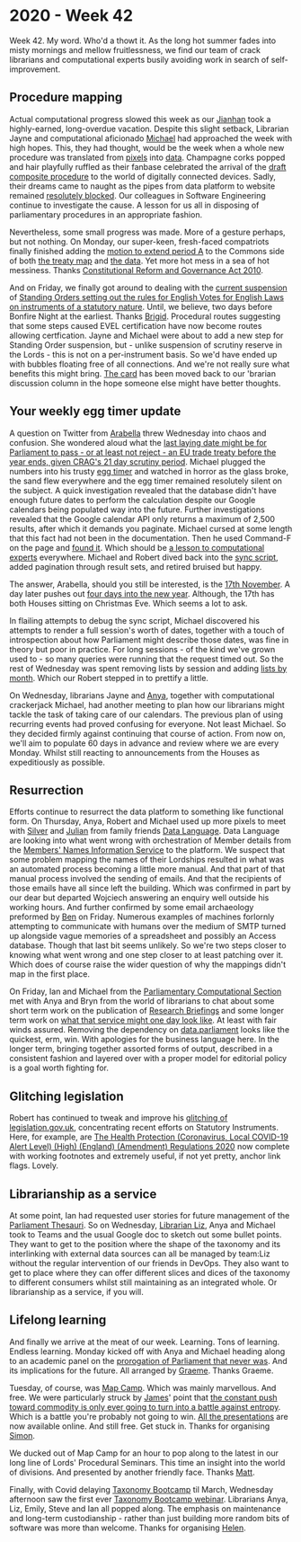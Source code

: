 # 2020 - Week 42

Week 42. My word. Who'd a thowt it. As the long hot summer fades into misty mornings and mellow fruitlessness, we find our team of crack librarians and computational experts busily avoiding work in search of self-improvement.

## Procedure mapping

Actual computational progress slowed this week as our [Jianhan](https://twitter.com/jianhanzhu) took a highly-earned, long-overdue vacation. Despite this slight setback, Librarian Jayne and computational aficionado [Michael](https://twitter.com/fantasticlife) had approached the week with high hopes. This, they had thought, would be the week when a whole new procedure was translated from [pixels](https://ukparliament.github.io/ontologies/procedure/procedure-ontology.html#maps) into [data](https://procedures.azurewebsites.net/). Champagne corks popped and hair playfully ruffled as their fanbase celebrated the arrival of the [draft composite procedure](https://ukparliament.github.io/ontologies/procedure/flowcharts/sis/draft-composite.pdf) to the world of digitally connected devices. Sadly, their dreams came to naught as the pipes from data platform to website remained [resolutely blocked](https://trello.com/c/TMHt6dSy/156-introducing-other-**procedures**). Our colleagues in Software Engineering continue to investigate the cause. A lesson for us all in disposing of parliamentary procedures in an appropriate fashion.

Nevertheless, some small progress was made. More of a gesture perhaps, but not nothing. On Monday, our super-keen, fresh-faced compatriots finally finished adding the [motion to extend period A](https://trello.com/c/ftcelET1/191-treaty-procedure-commons-motion-to-extend-period-a) to the Commons side of both [the treaty map](https://ukparliament.github.io/ontologies/procedure/flowcharts/crag-treaties/crag-treaties.pdf) and [the data](https://procedures.azurewebsites.net/Procedures/6/graph). Yet more hot mess in a sea of hot messiness. Thanks [Constitutional Reform and Governance Act 2010](https://www.legislation.gov.uk/ukpga/2010/25/contents).

And on Friday, we finally got around to dealing with the [current suspension](https://publications.parliament.uk/pa/cm5801/cmvote/200602v01.html#anchor-2) of [Standing Orders setting out the rules for English Votes for English Laws on instruments of a statutory nature](https://publications.parliament.uk/pa/cm201919/cmstords/341/body.html#_idTextAnchor459). Until, we believe, two days before Bonfire Night at the earliest. Thanks [Brigid](https://twitter.com/Brigid_Fowler/status/1317468505445404673). Procedural routes suggesting that some steps caused EVEL certification have now become routes allowing certfication. Jayne and Michael were about to add a new step for Standing Order suspension, but - unlike suspension of scrutiny reserve in the Lords - this is not on a per-instrument basis. So we'd have ended up with bubbles floating free of all connections. And we're not really sure what benefits this might bring. [The card](https://trello.com/c/jPbxDp4k/176-step-for-evel-so-suspension) has been moved back to our 'brarian discussion column in the hope someone else might have better thoughts.

## Your weekly egg timer update

A question on Twitter from [Arabella](https://twitter.com/Arabella_Law) threw Wednesday into chaos and confusion. She wondered aloud what the [last laying date might be for Parliament to pass - or at least not reject - an EU trade treaty before the year ends, given CRAG's 21 day scrutiny period](https://twitter.com/Arabella_Law/status/1315932758519296001). Michael plugged the numbers into his trusty [egg timer](http://parliament-calendar.herokuapp.com/) and watched in horror as the glass broke, the sand flew everywhere and the egg timer remained resolutely silent on the subject. A quick investigation revealed that the database didn't have enough future dates to perform the calculation despite our Google calendars being populated way into the future. Further investigations revealed that the Google calendar API only returns a maximum of 2,500 results, after which it demands you paginate. Michael cursed at some length that this fact had not been in the documentation. Then he used Command-F on the page and [found it](https://developers.google.com/calendar/v3/reference/events/list#maxResults). Which should be [a lesson to computational experts](https://en.wikipedia.org/wiki/RTFM) everywhere. Michael and Robert dived back into the [sync script](https://github.com/fantasticlife/egg-timer/blob/master/lib/tasks/sync.rake), added pagination through result sets, and retired bruised but happy.

The answer, Arabella, should you still be interested, is the [17th November](http://parliament-calendar.herokuapp.com/calculator/calculate?procedure=10&start-date=2020-11-17&day-count=21). A day later pushes out [four days into the new year](http://parliament-calendar.herokuapp.com/calculator/calculate?procedure=10&start-date=2020-11-18&day-count=21). Although, the 17th has both Houses sitting on Christmas Eve. Which seems a lot to ask.

In flailing attempts to debug the sync script, Michael discovered his attempts to render a full session's worth of dates, together with a touch of introspection about how Parliament might describe those dates, was fine in theory but poor in practice. For long sessions - of the kind we've grown used to - so many queries were running that the request timed out. So the rest of Wednesday was spent removing lists by session and adding [lists by month](http://parliament-calendar.herokuapp.com/calendar/2021/10). Which our Robert stepped in to prettify a little.

On Wednesday, librarians Jayne and [Anya](https://twitter.com/bitten_), together with computational crackerjack Michael, had another meeting to plan how our librarians might tackle the task of taking care of our calendars. The previous plan of using recurring events had proved confusing for everyone. Not least Michael. So they decided firmly against continuing that course of action. From now on, we'll aim to populate 60 days in advance and review where we are every Monday. Whilst still reacting to announcements from the Houses as expeditiously as possible.

## Resurrection

Efforts continue to resurrect the data platform to something like functional form. On Thursday, Anya, Robert and Michael used up more pixels to meet with [Silver](https://twitter.com/silveroliver) and [Julian](https://datalanguage.com/blog/by/julian-everett) from family friends [Data Language](https://datalanguage.com/). Data Language are looking into what went wrong with orchestration of Member details from the [Members' Names Information Service](https://data.parliament.uk/membersdataplatform/memberquery.aspx) to the platform. We suspect that some problem mapping the names of their Lordships resulted in what was an automated process becoming a little more manual. And that part of that manual process involved the sending of emails. And that the recipients of those emails have all since left the building. Which was confirmed in part by our dear but departed Wojciech answering an enquiry well outside his working hours. And further confirmed by some email archaeology preformed by [Ben](https://twitter.com/benwoodhams) on Friday. Numerous examples of machines forlornly attempting to communicate with humans over the medium of SMTP turned up alongside vague memories of a spreadsheet and possibly an Access database. Though that last bit seems unlikely. So we're two steps closer to knowing what went wrong and one step closer to at least patching over it. Which does of course raise the wider question of why the mappings didn't map in the first place.

On Friday, Ian and Michael from the [Parliamentary Computational Section](https://www.parliament.uk/mps-lords-and-offices/offices/bicameral/parliamentary-digital-service/) met with Anya and Bryn from the world of librarians to chat about some short term work on the publication of [Research Briefings](https://researchbriefings.parliament.uk/) and some longer term work on [what that service might one day look like](https://ukparliament.github.io/ontologies/meta/library-information-architecture/). At least with fair winds assured. Removing the dependency on [data.parliament](http://www.data.parliament.uk/) looks like the quickest, erm, win. With apologies for the business language here. In the longer term, bringing together assorted forms of output, described in a consistent fashion and layered over with a proper model for editorial policy is a goal worth fighting for.

## Glitching legislation

Robert has continued to tweak and improve his [glitching of legislation.gov.uk](https://agile-tonsil.glitch.me/), concentrating recent efforts on Statutory Instruments. Here, for example, are [The Health Protection (Coronavirus, Local COVID-19 Alert Level) (High) (England) (Amendment) Regulations 2020](https://agile-tonsil.glitch.me/uksi/2020/1128/made) now complete with working footnotes and extremely useful, if not yet pretty, anchor link flags. Lovely.

## Librarianship as a service

At some point, Ian had requested user stories for future management of the [Parliament Thesauri](http://www.data.parliament.uk/dataset/thesauri). So on Wednesday, [Librarian Liz](https://twitter.com/greensideknits), Anya and Michael took to Teams and the usual Google doc to sketch out some bullet points. They want to get to the position where the shape of the taxonomy and its interlinking with external data sources can all be managed by team:Liz without the regular intervention of our friends in DevOps. They also want to get to place where they can offer different slices and dices of the taxonomy to different consumers whilst still maintaining as an integrated whole. Or librarianship as a service, if you will.

## Lifelong learning

And finally we arrive at the meat of our week. Learning. Tons of learning. Endless learning. Monday kicked off with Anya and Michael heading along to an academic panel on the [prorogation of Parliament that never was](https://en.wikipedia.org/wiki/2019_British_prorogation_controversy). And its implications for the future. All arranged by [Graeme](https://twitter.com/woodstockjag). Thanks Graeme.

Tuesday, of course, was [Map Camp](https://leadingedgeforum.com/events/). Which was mainly marvellous. And free. We were particularly struck by [James](https://twitter.com/jamesaduncan)' point that [the constant push toward commodity is only ever going to turn into a battle against entropy](https://www.youtube.com/watch?v=R1WVcchwE7w&list=PL3JaoWt7fa8Ve1iQYmi_6ahjS6uoPRrV0&index=9&t=28m30s). Which is a battle you're probably not going to win. [All the presentations](https://leadingedgeforum.com/research/map-camp-2020/) are now available online. And still free. Get stuck in. Thanks for organising [Simon](https://twitter.com/swardley).

We ducked out of Map Camp for an hour to pop along to the latest in our long line of Lords' Procedural Seminars. This time an insight into the world of divisions. And presented by another friendly face. Thanks [Matt](https://twitter.com/MattKorris).

Finally, with Covid delaying [Taxonomy Bootcamp](https://www.taxonomybootcamp.com/London/2021/Default.aspx) til March, Wednesday afternoon saw the first ever [Taxonomy Bootcamp webinar](https://sla-europe.org/event/webinar-taxonomy-boot-camp-london/). Librarians Anya, Liz, Emily, Steve and Ian all popped along. The emphasis on maintenance and long-term custodianship - rather than just building more random bits of software was more than welcome. Thanks for organising [Helen](https://twitter.com/octodude).





 

